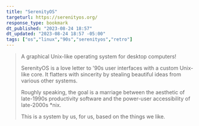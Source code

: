```yaml
---
title: "SerenityOS"
targeturl: https://serenityos.org/ 
response_type: bookmark
dt_published: "2023-08-24 18:57"
dt_updated: "2023-08-24 18:57 -05:00"
tags: ["os","linux","90s","serenityos","retro"]
---
```


> A graphical Unix-like operating system for desktop computers!
> 
> SerenityOS is a love letter to '90s user interfaces with a custom Unix-like core. It flatters with sincerity by stealing beautiful ideas from various other systems.
> 
> Roughly speaking, the goal is a marriage between the aesthetic of late-1990s productivity software and the power-user accessibility of late-2000s *nix.
> 
> This is a system by us, for us, based on the things we like.
